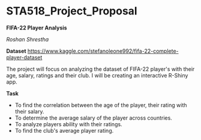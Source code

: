 # STA518_Project_Proposal

**FIFA-22 Player Analysis**

_Roshan Shrestha_

**Dataset**
https://www.kaggle.com/stefanoleone992/fifa-22-complete-player-dataset


The project will focus on analyzing the dataset of FIFA-22 player's with their age, salary, ratings and their club. I will be creating an interactive R-Shiny app.

**Task**
* To find the correlation between the age of the player, their rating with their salary.
* To determine the average salary of the player across countries.
* To analyze players ability with their ratings.
* To find the club's average player rating.



